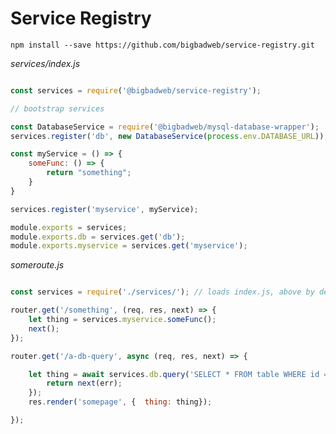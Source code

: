 

# Service Registry


`npm install --save https://github.com/bigbadweb/service-registry.git`

_services/index.js_
```services/index.js

const services = require('@bigbadweb/service-registry');

// bootstrap services

const DatabaseService = require('@bigbadweb/mysql-database-wrapper');
services.register('db', new DatabaseService(process.env.DATABASE_URL));

const myService = () => {
    someFunc: () => {
        return "something";
    }
}

services.register('myservice', myService);

module.exports = services;
module.exports.db = services.get('db');
module.exports.myservice = services.get('myservice');


```

_someroute.js_
```/someroute.js

const services = require('./services/'); // loads index.js, above by default

router.get('/something', (req, res, next) => {
    let thing = services.myservice.someFunc();
    next();
});

router.get('/a-db-query', async (req, res, next) => {

    let thing = await services.db.query('SELECT * FROM table WHERE id = ? ', [99]).catch(err => {
        return next(err);
    });
    res.render('somepage', {  thing: thing});

});

```